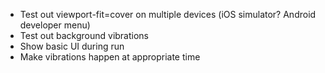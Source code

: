 - Test out viewport-fit=cover on multiple devices (iOS simulator? Android developer menu)
- Test out background vibrations
- Show basic UI during run
- Make vibrations happen at appropriate time
